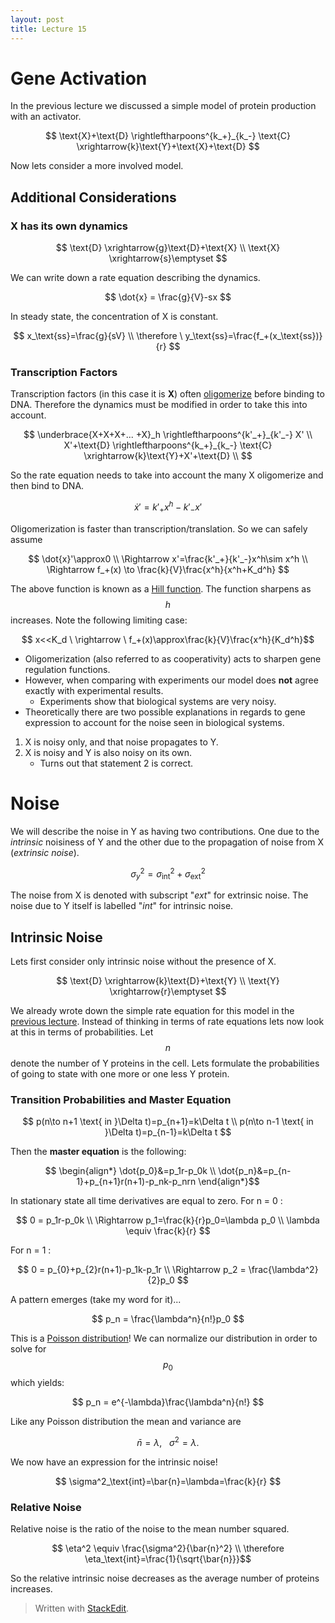 ```yaml
---
layout: post
title: Lecture 15
---
```


# Gene Activation

In the previous lecture we discussed a simple model of protein production with an activator.

$$ \text{X}+\text{D} \rightleftharpoons^{k_+}_{k_-} \text{C} \xrightarrow{k}\text{Y}+\text{X}+\text{D} $$

Now lets consider a more involved model.

## Additional Considerations

### **X** has its own dynamics

$$
\text{D} \xrightarrow{g}\text{D}+\text{X} \\
\text{X} \xrightarrow{s}\emptyset
$$

We can write down a rate equation describing the dynamics.

$$ \dot{x} = \frac{g}{V}-sx $$

In steady state, the concentration of X is constant.

$$ x_\text{ss}=\frac{g}{sV} \\ \therefore \ y_\text{ss}=\frac{f_+(x_\text{ss})}{r} $$

### Transcription Factors

Transcription factors (in this case it is **X**) often [oligomerize](http://en.wikipedia.org/wiki/Oligomer) before binding to DNA. Therefore the dynamics must be modified in order to take this into account.

$$
\underbrace{X+X+X+... +X}_h \rightleftharpoons^{k'_+}_{k'_-} X' \\
X'+\text{D} \rightleftharpoons^{k_+}_{k_-} \text{C} \xrightarrow{k}\text{Y}+X'+\text{D} \\
$$

So the rate equation needs to take into account the many X oligomerize and then bind to DNA.

$$ \dot{x}'=k'_+x^h-k'_-x' $$

Oligomerization is faster than transcription/translation. So we can safely assume

$$
\dot{x}'\approx0  \\ \Rightarrow x'=\frac{k'_+}{k'_-}x^h\sim x^h \\
\Rightarrow f_+(x) \to \frac{k}{V}\frac{x^h}{x^h+K_d^h}
$$

The above function is known as a [Hill function](http://en.wikipedia.org/wiki/Hill_equation_(biochemistry)). The function sharpens as $$h$$ increases. Note the following limiting case:

$$ x<<K_d \ \rightarrow \ f_+(x)\approx\frac{k}{V}\frac{x^h}{K_d^h}$$

- Oligomerization (also referred to as cooperativity) acts to sharpen gene regulation functions.
- However, when comparing with experiments our model does **not** agree exactly with experimental results.
	- Experiments show that biological systems are very noisy.
- Theoretically there are two possible explanations in regards to gene expression to account for the noise seen in biological systems.
1. X is noisy only, and that noise propagates to Y.
2. X is noisy and Y is also noisy on its own.
	- Turns out that statement 2 is correct.

# Noise

We will describe the noise in Y as having two contributions. One due to the *intrinsic* noisiness of Y and the other due to the propagation of noise from X (*extrinsic noise*).

$$ \sigma_y^2 = \sigma_\text{int}^2+\sigma_\text{ext}^2 $$

The noise from X is denoted with subscript "*ext*" for extrinsic noise. The noise due to Y itself is labelled "*int*" for intrinsic noise.

## Intrinsic Noise

Lets first consider only intrinsic noise without the presence of X.

$$ \text{D} \xrightarrow{k}\text{D}+\text{Y} \\ \text{Y} \xrightarrow{r}\emptyset $$

We already wrote down the simple rate equation for this model in the [previous lecture](http://varennes.github.io/lecture14/). Instead of thinking in terms of rate equations lets now look at this in terms of probabilities. Let $$n$$ denote the number of Y proteins in the cell. Lets formulate the probabilities of going to state with one more or one less Y protein.

### Transition Probabilities and Master Equation

$$
p(n\to n+1 \text{ in }\Delta t)=p_{n+1}=k\Delta t \\
p(n\to n-1 \text{ in }\Delta t)=p_{n-1}=k\Delta t
$$

Then the **master equation** is the following:

$$ \begin{align*}
\dot{p_0}&=p_1r-p_0k \\
\dot{p_n}&=p_{n-1}+p_{n+1}r(n+1)-p_nk-p_nrn
\end{align*}$$

In stationary state all time derivatives are equal to zero.
For n = 0 :

$$ 0 = p_1r-p_0k \\ \Rightarrow p_1=\frac{k}{r}p_0=\lambda p_0  \\ \lambda \equiv \frac{k}{r} $$

For n = 1 :

$$ 0 = p_{0}+p_{2}r(n+1)-p_1k-p_1r \\ \Rightarrow p_2 = \frac{\lambda^2}{2}p_0 $$

A pattern emerges (take my word for it)...

$$ p_n = \frac{\lambda^n}{n!}p_0 $$

This is a [Poisson distribution](http://en.wikipedia.org/wiki/Poisson_distribution)! We can normalize our distribution in order to solve for $$p_0$$ which yields:

$$ p_n = e^{-\lambda}\frac{\lambda^n}{n!} $$

Like any Poisson distribution the mean and variance are

$$ \bar{n}=\lambda, \ \ \ \sigma^2=\lambda. $$

We now have an expression for the intrinsic noise!

$$ \sigma^2_\text{int}=\bar{n}=\lambda=\frac{k}{r} $$

### Relative Noise

Relative noise is the ratio of the noise to the mean number squared.

$$ \eta^2 \equiv \frac{\sigma^2}{\bar{n}^2} \\ \therefore \eta_\text{int}=\frac{1}{\sqrt{\bar{n}}}$$

So the relative intrinsic noise decreases as the average number of proteins increases.

> Written with [StackEdit](https://stackedit.io/).
